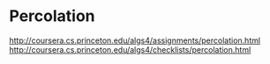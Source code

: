 # Percolation

http://coursera.cs.princeton.edu/algs4/assignments/percolation.html
http://coursera.cs.princeton.edu/algs4/checklists/percolation.html